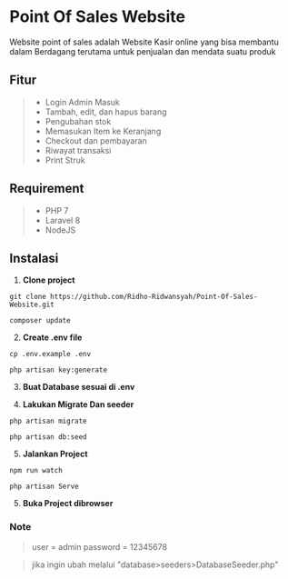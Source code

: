 # Point Of Sales Website
Website point of sales adalah Website Kasir online yang bisa membantu dalam Berdagang terutama untuk penjualan dan mendata suatu produk

## Fitur
> - Login Admin Masuk
> - Tambah, edit, dan hapus barang
> - Pengubahan stok
> - Memasukan Item ke Keranjang
> - Checkout dan pembayaran
> - Riwayat transaksi
> - Print Struk

## Requirement
> - PHP 7
> - Laravel 8
> - NodeJS

## Instalasi
1. **Clone project**
```
git clone https://github.com/Ridho-Ridwansyah/Point-Of-Sales-Website.git
```
```
composer update
```
2. **Create .env file**
```
cp .env.example .env
```
```
php artisan key:generate
```
3. **Buat Database sesuai di .env**

4. **Lakukan Migrate Dan seeder**
```
php artisan migrate
```
```
php artisan db:seed
```
5. **Jalankan Project**
```
npm run watch
```
```
php artisan Serve
```
5. **Buka Project dibrowser**

### Note
> user = admin
> password = 12345678

> jika ingin ubah melalui "database>seeders>DatabaseSeeder.php"
